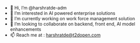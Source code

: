 - 👋 Hi, I’m @harshratde-adm
- 👀 I’m interested in AI powered enterprise solutions
- 🌱 I’m currently working on work force management solution
- 💞️ I’m looking to collaborate on backend, front end, AI model enhancements
- 📫 Reach me at : harshratde@t2dopen.com

<!---
harshratde-adm/harshratde-adm is a ✨ special ✨ repository because its `README.md` (this file) appears on your GitHub profile.
You can click the Preview link to take a look at your changes.
--->
